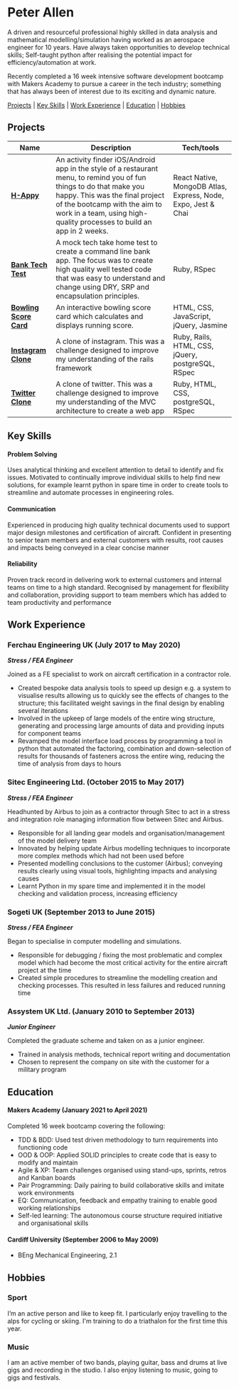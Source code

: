 # Peter Allen

A driven and resourceful professional highly skilled in data analysis and mathematical modelling/simulation having worked as an aerospace engineer for 10 years. Have always taken opportunities to develop technical skills; Self-taught python after realising the potential impact for efficiency/automation at work.

Recently completed a 16 week intensive software development bootcamp with Makers Academy to pursue a career in the tech industry; something that has always been of interest due to its exciting and dynamic nature.


[Projects](#projects) | [Key Skills](#key-skills) | [Work Experience](#work-experience) | [Education](#education) | [Hobbies](#hobbies)


## Projects

| Name                         | Description       | Tech/tools        |
| ---------------------------- | ----------------- | ----------------- |
| [**H-Appy**](https://github.com/peter-james-allen/h-appy-client) | An activity finder iOS/Android app in the style of a restaurant menu, to remind you of fun things to do that make you happy. This was the final project of the bootcamp with the aim to work in a team, using high-quality processes to build an app in 2 weeks. | React Native, MongoDB Atlas, Express, Node, Expo, Jest & Chai |
| [**Bank Tech Test**](https://github.com/peter-james-allen/bank-tech-test)        | A mock tech take home test to create a command line bank app. The focus was to create high quality well tested code that was easy to understand and change using DRY, SRP and encapsulation principles. | Ruby, RSpec              |
| [**Bowling Score Card**](https://github.com/peter-james-allen/bowling-challenge-javascript) | An interactive bowling score card which calculates and displays running score. | HTML, CSS, JavaScript, jQuery, Jasmine |
| [**Instagram Clone**](https://github.com/peter-james-allen/instagram-challenge) | A clone of instagram. This was a challenge designed to improve my understanding of the rails framework | Ruby, Rails, HTML, CSS, jQuery, postgreSQL, RSpec |
| [**Twitter Clone**](https://github.com/peter-james-allen/chitter-challenge) | A clone of twitter. This was a challenge designed to improve my understanding of the MVC architecture to create a web app | Ruby, HTML, CSS, postgreSQL, RSpec |


## Key Skills
#### Problem Solving
Uses analytical thinking and excellent attention to detail to identify and fix issues. Motivated to continually improve individual skills to help find new solutions, for example learnt python in spare time in order to create tools to streamline and automate processes in engineering roles.

#### Communication
Experienced in producing high quality technical documents used to support major design milestones and certification of aircraft. Confident in presenting to senior team members and external customers with results, root causes and impacts being conveyed in a clear concise manner

#### Reliability
Proven track record in delivering work to external customers and internal teams on time to a high standard. Recognised by management for flexibility and collaboration, providing support to team members which has added to team productivity and performance


## Work Experience

### Ferchau Engineering UK (July 2017 to May 2020)
***Stress / FEA Engineer***

Joined as a FE specialist to work on aircraft certification in a contractor role. 
*	Created bespoke data analysis tools to speed up design e.g. a system to visualise results allowing us to quickly see the effects of changes to the structure; this facilitated weight savings in the final design by enabling several iterations
*	Involved in the upkeep of large models of the entire wing structure, generating and processing large amounts of data and providing inputs for component teams
*	Revamped the model interface load process by programming a tool in python that automated the factoring, combination and down-selection of results for thousands of fasteners across the entire wing, reducing the time of analysis from days to hours


### Sitec Engineering Ltd. (October 2015 to May 2017)  
***Stress / FEA Engineer***

Headhunted by Airbus to join as a contractor through Sitec to act in a stress and integration role managing information flow between Sitec and Airbus.
*	Responsible for all landing gear models and organisation/management of the model delivery team
*	Innovated by helping update Airbus modelling techniques to incorporate more complex methods which had not been used before
*	Presented modelling conclusions to the customer (Airbus); conveying results clearly using visual tools, highlighting impacts and analysing causes
*	Learnt Python in my spare time and implemented it in the model checking and validation process, increasing efficiency

### Sogeti UK (September 2013 to June 2015)  
***Stress / FEA Engineer***

Began to specialise in computer modelling and simulations.
*	Responsible for debugging / fixing the most problematic and complex model which had become the most critical activity for the entire aircraft project at the time
*	Created simple procedures to streamline the modelling creation and checking processes. This resulted in less failures and reduced running time


### Assystem UK Ltd. (January 2010 to September 2013)  
***Junior Engineer***

Completed the graduate scheme and taken on as a junior engineer.
*	Trained in analysis methods, technical report writing and documentation
*	Chosen to represent the company on site with the customer for a military program

## Education

#### Makers Academy (January 2021 to April 2021)

Completed 16 week bootcamp covering the following:
*	TDD & BDD: Used test driven methodology to turn requirements into functioning code
*	OOD & OOP: Applied SOLID principles to create code that is easy to modify and maintain
* Agile & XP: Team challenges organised using stand-ups, sprints, retros and Kanban boards
*	Pair Programming: Daily pairing to build collaborative skills and imitate work environments
*	EQ: Communication, feedback and empathy training to enable good working relationships
*	Self-led learning: The autonomous course structure required initiative and organisational skills

#### Cardiff University (September 2006 to May 2009)

- BEng Mechanical Engineering, 2.1

## Hobbies

### Sport
I’m an active person and like to keep fit. I particularly enjoy travelling to the alps for cycling or skiing. I'm training to do a triathalon for the first time this year.
### Music
I am an active member of two bands, playing guitar, bass and drums at live gigs and recording in the studio. I also enjoy listening to music, going to gigs and festivals.
